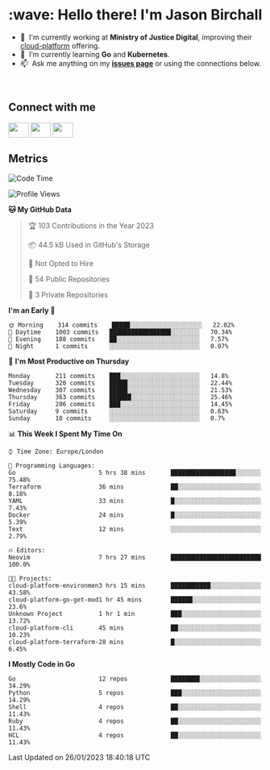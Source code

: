 <h1 align="left" id="jason-title">:wave: Hello there! I'm Jason Birchall</h1>

- :office: &nbsp;I'm currently working at **Ministry of Justice Digital**, improving their [cloud-platform](https://github.com/ministryofjustice/cloud-platform) offering.
- :seedling: &nbsp;I’m currently learning **Go** and **Kubernetes**.
- :mailbox: &nbsp;Ask me anything on my **[issues page]** or using the connections below.


<br>

<h2>Connect with me</h2>
<p>
<a href="https://twitter.com/jsonBirchall" target="blank"><img align="center" src="https://cdn.jsdelivr.net/npm/simple-icons@3.0.1/icons/twitter.svg" alt="" height="30" width="40" /></a>
<a href="https://keybase.io/json0" target="blank"><img align="center" src="https://cdn.jsdelivr.net/npm/simple-icons@3.0.1/icons/keybase.svg" alt="" height="30" width="40" /></a>
<a href="https://www.reddit.com/user/kakorate" target="blank"><img align="center" src="https://cdn.jsdelivr.net/npm/simple-icons@3.0.1/icons/reddit.svg" alt="" height="30" width="40" /></a>
</p>

<h2>Metrics</h2>

<!--START_SECTION:waka-->
![Code Time](http://img.shields.io/badge/Code%20Time-916%20hrs%2037%20mins-blue)

![Profile Views](http://img.shields.io/badge/Profile%20Views-7-blue)

**🐱 My GitHub Data** 

> 🏆 103 Contributions in the Year 2023
 > 
> 📦 44.5 kB Used in GitHub's Storage 
 > 
> 🚫 Not Opted to Hire
 > 
> 📜 54 Public Repositories 
 > 
> 🔑 3 Private Repositories  
 > 
**I'm an Early 🐤** 

```text
🌞 Morning    314 commits    █████░░░░░░░░░░░░░░░░░░░░   22.02% 
🌆 Daytime    1003 commits   █████████████████░░░░░░░░   70.34% 
🌃 Evening    108 commits    ██░░░░░░░░░░░░░░░░░░░░░░░   7.57% 
🌙 Night      1 commits      ░░░░░░░░░░░░░░░░░░░░░░░░░   0.07%

```
📅 **I'm Most Productive on Thursday** 

```text
Monday       211 commits    ███░░░░░░░░░░░░░░░░░░░░░░   14.8% 
Tuesday      320 commits    █████░░░░░░░░░░░░░░░░░░░░   22.44% 
Wednesday    307 commits    █████░░░░░░░░░░░░░░░░░░░░   21.53% 
Thursday     363 commits    ██████░░░░░░░░░░░░░░░░░░░   25.46% 
Friday       206 commits    ███░░░░░░░░░░░░░░░░░░░░░░   14.45% 
Saturday     9 commits      ░░░░░░░░░░░░░░░░░░░░░░░░░   0.63% 
Sunday       10 commits     ░░░░░░░░░░░░░░░░░░░░░░░░░   0.7%

```


📊 **This Week I Spent My Time On** 

```text
⌚︎ Time Zone: Europe/London

💬 Programming Languages: 
Go                       5 hrs 38 mins       ██████████████████░░░░░░░   75.48% 
Terraform                36 mins             ██░░░░░░░░░░░░░░░░░░░░░░░   8.18% 
YAML                     33 mins             █░░░░░░░░░░░░░░░░░░░░░░░░   7.43% 
Docker                   24 mins             █░░░░░░░░░░░░░░░░░░░░░░░░   5.39% 
Text                     12 mins             ░░░░░░░░░░░░░░░░░░░░░░░░░   2.79%

🔥 Editors: 
Neovim                   7 hrs 27 mins       █████████████████████████   100.0%

🐱‍💻 Projects: 
cloud-platform-environmen3 hrs 15 mins       ███████████░░░░░░░░░░░░░░   43.58% 
cloud-platform-go-get-mod1 hr 45 mins        ██████░░░░░░░░░░░░░░░░░░░   23.6% 
Unknown Project          1 hr 1 min          ███░░░░░░░░░░░░░░░░░░░░░░   13.72% 
cloud-platform-cli       45 mins             ██░░░░░░░░░░░░░░░░░░░░░░░   10.23% 
cloud-platform-terraform-28 mins             █░░░░░░░░░░░░░░░░░░░░░░░░   6.45%

```

**I Mostly Code in Go** 

```text
Go                       12 repos            ████████░░░░░░░░░░░░░░░░░   34.29% 
Python                   5 repos             ███░░░░░░░░░░░░░░░░░░░░░░   14.29% 
Shell                    4 repos             ██░░░░░░░░░░░░░░░░░░░░░░░   11.43% 
Ruby                     4 repos             ██░░░░░░░░░░░░░░░░░░░░░░░   11.43% 
HCL                      4 repos             ██░░░░░░░░░░░░░░░░░░░░░░░   11.43%

```



 Last Updated on 26/01/2023 18:40:18 UTC
<!--END_SECTION:waka-->

<!-- links -->

[issues page]: https://github.com/jasonBirchall/jasonBirchall/issues "jasonBirchall/issues"
